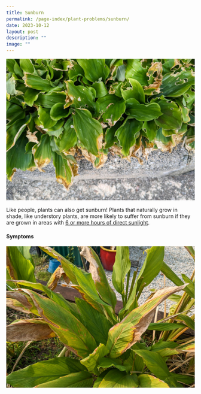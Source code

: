 ```yaml
---
title: Sunburn
permalink: /page-index/plant-problems/sunburn/
date: 2023-10-12
layout: post
description: ""
image: ""
---
```

<section>
	<img title="Sand ginger plants showing signs of sunburn, with scorched, dry leaves. Photo by Jacqueline Chua." src="/images/Plants/sandginger_sunburn_jacquelinechua.jpg">
	<p>Like people, plants can also get sunburn! Plants that naturally grow in shade, like understory plants, are more likely to suffer from sunburn if they are grown in areas with <a href="/page-index/horticulture-techniques/gauging-light/">6 or more hours of direct sunlight</a>. 
		<br>
</p></section>
<section>
	<h4>Symptoms</h4>
	<img title="Turmeric plants suffering from sunburn. Photo by Jacqueline Chua." src="/images/Plant%20problems/turmeric_sunburn_jacquelinechua.jpg">
	</section>
																																								
		